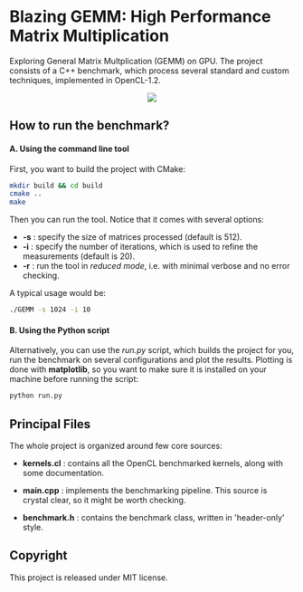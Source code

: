 # Blazing GEMM: High Performance Matrix Multiplication

Exploring General Matrix Multplication (GEMM) on GPU. 
The project consists of a C++ benchmark, which process several standard and custom techniques, implemented in OpenCL-1.2.

<p align="center">
  <img src="https://github.com/Cryst4L/Blazing-GEMM/blob/master/results.png"/>
</p>

## How to run the benchmark?

#### A. Using the command line tool

First, you want to build the project with CMake:

```sh
mkdir build && cd build
cmake ..
make
```

Then you can run the tool. Notice that it comes with several options:

* **-s** : specify the size of matrices processed (default is 512).
* **-i** : specify the number of iterations, which is used to refine the measurements (default is 20).
* **-r** : run the tool in _reduced mode_, i.e. with minimal verbose and no error checking.

A typical usage would be:

```sh
./GEMM -s 1024 -i 10
```

#### B. Using the Python script

Alternatively, you can use the _run.py_ script, which builds the project for you, run the benchmark on several configurations and plot the results.
Plotting is done with **matplotlib**, so you want to make sure it is installed on your machine before running the script:

```sh
python run.py
```

## Principal Files

The whole project is organized around few core sources:

* **kernels.cl** : contains all the OpenCL benchmarked kernels, along with some documentation.

* **main.cpp** : implements the benchmarking pipeline. This source is crystal clear, so it might be worth checking.

* **benchmark.h** : contains the benchmark class, written in 'header-only' style.

## Copyright

This project is released under MIT license.
